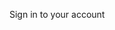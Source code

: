 

Sign in to your account
















































































































